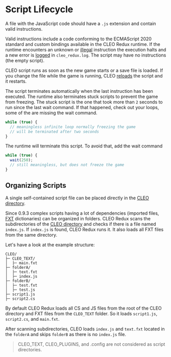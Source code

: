 # Script Lifecycle

A file with the JavaScript code should have a `.js` extension and contain valid instructions. 

Valid instructions include a code conforming to the ECMAScript 2020 standard and custom bindings available in the CLEO Redux runtime. If the runtime encounters an unknown or [illegal](./permissions.md) instruction the execution halts and a new error is [logged](./log.md) in `cleo_redux.log`. The script may have no instructions (the empty script). 

CLEO script runs as soon as the new game starts or a save file is loaded. If you change the file while the game is running, CLEO [reloads](./other-features.md#hot-reload) the script and it restarts.

The script terminates automatically when the last instruction has been executed. The runtime also terminates stuck scripts to prevent the game from freezing. The stuck script is the one that took more than `2` seconds to run since the last wait command. If that happened, check out your loops, some of the are missing the wait command.

```js
while (true) {
  // meaningless infinite loop normally freezing the game
  // will be terminated after two seconds
}
```

The runtime will terminate this script. To avoid that, add the wait command

```js
while (true) {
  wait(250);
  // still meaningless, but does not freeze the game
}
```

## Organizing Scripts

A single self-contained script file can be placed directly in the [CLEO directory](./cleo-directory.md). 

Since 0.9.3 complex scripts having a lot of dependencies (imported files, [FXT](./using-fxt.md) dictionaries) can be organized in folders. CLEO Redux scans the subdirectories of the [CLEO directory](./cleo-directory.md) and checks if there is a file named `index.js`. If `index.js` is found, CLEO Redux runs it. It also loads all FXT files from the same directory. 

Let's have a look at the example structure: 

```
CLEO/
├─ CLEO_TEXT/
│  ├─ main.fxt
├─ folderA/
│  ├─ text.fxt
│  ├─ index.js
├─ folderB/
│  ├─ test.fxt
│  ├─ test.js
├─ script1.js
├─ script2.cs
```

 By default CLEO Redux loads all CS and JS files from the root of the CLEO directory and FXT files from the `CLEO_TEXT` folder. So it loads `script1.js`, `script2.cs`, and `main.fxt`. 
 
 After scanning subdirectories, CLEO loads `index.js` and `text.fxt` located in the `folderA` and skips `folderB` as there is no `index.js` file.

 > CLEO_TEXT, CLEO_PLUGINS, and .config are not considered as script directories.